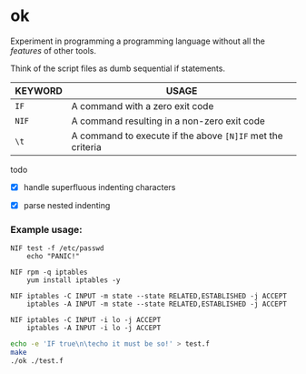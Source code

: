 # ok

Experiment in programming a programming language without all the *features* of other tools.

Think of the script files as dumb sequential if statements.


| KEYWORD | USAGE   |
|---------|---------|
| `IF`    | A command with a zero exit code |
| `NIF`   | A command resulting in a non-zero exit code |
| `\t`    | A command to execute if the above `[N]IF` met the criteria |


todo

- [x] handle superfluous indenting characters
- [x] parse nested indenting


### Example usage:
```text
NIF test -f /etc/passwd
	echo "PANIC!"

NIF rpm -q iptables
    yum install iptables -y

NIF iptables -C INPUT -m state --state RELATED,ESTABLISHED -j ACCEPT
    iptables -A INPUT -m state --state RELATED,ESTABLISHED -j ACCEPT

NIF iptables -C INPUT -i lo -j ACCEPT
    iptables -A INPUT -i lo -j ACCEPT

```

```bash
echo -e 'IF true\n\techo it must be so!' > test.f
make
./ok ./test.f
```
